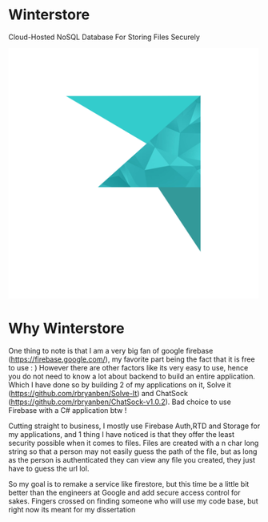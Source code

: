 # Winterstore
Cloud-Hosted NoSQL Database For Storing Files Securely 

<img src="resources/logos/logo.png" width="500px">

# Why Winterstore 
One thing to note is that I am a very big fan of google firebase (https://firebase.google.com/), my favorite part being the fact that it is 
free to use : ) However there are other factors like its very easy to use, hence you do not need to know a lot about backend to build an entire 
application. Which I have done so by building 2 of my applications on it, Solve it (https://github.com/rbryanben/Solve-It) and ChatSock 
(https://github.com/rbryanben/ChatSock-v1.0.2). Bad choice to use Firebase with a C# application btw !

Cutting straight to business, I mostly use Firebase Auth,RTD and Storage for my applications, and 1 thing I have noticed is that they offer the least
security possible when it comes to files. Files are created with a n char long string so that a person may not easily guess the path of the file, but as long as
the person is authenticated they can view any file you created, they just have to guess the url lol.

So my goal is to remake a service like firestore, but this time be a little bit better than the engineers at Google and add  secure access control for sakes.
Fingers crossed on finding someone who will use my code base, but right now its meant for my dissertation



